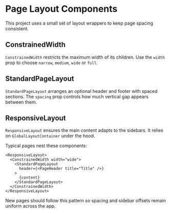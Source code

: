 # Page Layout Components

This project uses a small set of layout wrappers to keep page spacing consistent.

## ConstrainedWidth

`ConstrainedWidth` restricts the maximum width of its children. Use the `width` prop to choose `narrow`, `medium`, `wide` or `full`.

## StandardPageLayout

`StandardPageLayout` arranges an optional header and footer with spaced sections. The `spacing` prop controls how much vertical gap appears between them.

## ResponsiveLayout

`ResponsiveLayout` ensures the main content adapts to the sidebars. It relies on `GlobalLayoutContainer` under the hood.

Typical pages nest these components:

```tsx
<ResponsiveLayout>
  <ConstrainedWidth width="wide">
    <StandardPageLayout
      header={<PageHeader title="Title" />}
    >
      {content}
    </StandardPageLayout>
  </ConstrainedWidth>
</ResponsiveLayout>
```

New pages should follow this pattern so spacing and sidebar offsets remain uniform across the app.

